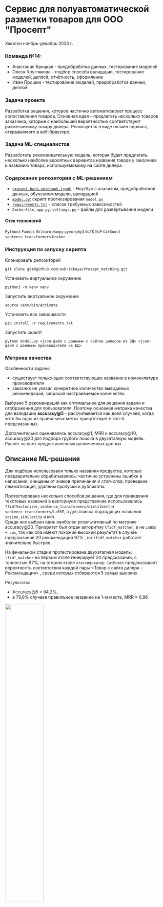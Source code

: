 # Сервис для полуавтоматической разметки товаров для ООО "Просепт"
Хакатон ноябрь-декабрь 2023 г.
### Команда №14:
- Анастасия Крицкая - предобработка данных, тестирование моделей
- Олеся Круглякова - подбор способа валидации, тестирование моделей, деплой, отчётность, оформление
- Иван Прошин - тестирование моделей, предобработка данных, деплой

### Задача проекта

Разработка решения, которое частично автоматизирует процесс сопоставления товаров. Основная идея - предлагать несколько товаров заказчика, которые с наибольшей вероятностью соответствуют размечаемому товару дилера.  Реализуется в виде онлайн сервиса, открываемого в веб-браузере.

### Задача ML-специалистов

Разработать рекомендательную модель, которая будет предлагать несколько наиболее вероятных вариантов названия товара у заказчика к названию товара, используемомому на сайте дилера. 

### Содержание репозитория с ML-решением
- [`prosept-hack-notebook.ipynb`](https://github.com/avkrickaya/Prosept_matching/blob/main/Notebook/prosept-hack-notebook.ipynb) - Ноутбук с анализом, предобработкой данных, обучением модели, валидацией 
-  [`model.py`](https://github.com/avkrickaya/Prosept_matching/blob/main/model.py): скрипт прогнозирования `model.py`
-  [`requirements.txt`](https://github.com/avkrickaya/Prosept_matching/blob/main/requirements.txt) - список требуемых зависимостей
-  `Dockerfile`, `app.py`, `settings.py` - файлы для развёртывания модели 



#### Стек технологий
`Python3` `Pandas` `Sklearn` `Numpy` `pymorphy3` `NLTK` `NLP` `CatBoost` `sentence_transformers` `Docker`



### Инструкция по запуску скрипта 

Клонировать репозиторий

```git clone git@github.com:avkrickaya/Prosept_matching.git```   

Установить виртуальное окружение

```python3 -m venv venv```

Запустить виртуальное окружение

```source venv/bin/activate```

Установить все зависимости

```pip install -r requirements.txt```

Запустить скрипт

```python model.py <json-файл с данными с сайтов дилеров из БД> <json-файл с данными производителя из БД>```


### Метрика качества
Особенности задачи:
- существует только одно соответствующее название в номенклатуре производителя
- заказчик не указал конкретное количество выводимых рекомендаций, запросил настраиваемое количество

Выбрано 5 рекомендаций как оптимальное для решения задачи и отображения для пользователя. Поэтому основная метрика качества для валидации  **accuracy@5** - рассчитывается как доля случаев, когда хотя бы одна из правильных меток присутствует в топ-5 предсказанных.  

Дополнительно оценивались accuracy@1, MRR и accuracy@10, accuracy@20 для подбора грубого поиска в двухэтапную модель. Расчёт  на всех предоставленных размеченных данных.


## Описание ML-решения 

Для подбора использовали только названия продуктов, которые предварительно обрабатывались: частично устранены ошибки в написании, очищены от знаков препинания и стоп-слов, проведена лемматизация, удалены пропуски и дубликаты.

Протестировано несколько способов решения, где для приведения текстовых названий в векторнуое представлние использовались
`TfidfVectorizer`, `sentence_transformers/distilbert` и `sentence_transformers/LaBSE`, а для поиска подходящих названий `cosine_similarity` и `KNN`.  
Среди них выбран один наиболее результативный по метрике accuracy@20. Приоритет был отдан алгоритму `tfidf_matcher`, а не `LaBSE + cos`, так как оба имеют похожий высокий результат в случае предсказаний 20 рекомендаций  97% , но `tfidf_matcher` работает значительно быстрее.  

На финальном стадии протестирована двухэтапная модель: 
`tfidf_matcher` на первом этапе генерирует 20 предсказаний, с точностью 97%, на втором этапе `классификатор CatBoost` предсказывает вероятность соответствия каждой пары <Товар с сайта дилера - Рекомендация> , среди которых отбираются 5 самых высоких.   



Результаты: 
-  Accuracy@5 = 94,2%, 
- в 79,8% случаев правильное название на 1-м месте, MRR = 0,86
<img src="https://github.com/avkrickaya/Prosept_matching/assets/139965241/fd9044a2-f278-4663-9780-6209d7ca2e00" width="50%" height="50%">




## Взаимодействие 
Взаимодействие с ML- модулем в приложении будет организовано по схеме  Batch deployment:    
Предсказания модели рассчитываются с  заданной периодичностью (или при внесении изменений в базу данных). Мы предполагаем, что запуск будет осуществляться  ежедневно ночью после окончания парсинга. Результат сохраняется в базу данных и предоставляется по запросу пользователя:

![image](https://github.com/avkrickaya/Prosept_matching/assets/139965241/b685a874-c26d-4ace-8187-65d8de78f89c)





 Часть | Действие
----------|----
Backend | Инициируется запуск ML-модуля по расписанию или  после окончания  парсинга|
ML + Backend | ML-модуль взаимодействует с бэкендом для получения данных таблиц marketing_product.csv и 'marketing_dealer.csv' из базы данных |
ML | ML-модуль проводит предобработку данных из таблиц и генерирует для каждой записи 5 рекомендованных названий продуктов, отправляет результаты в базу данных  |
Backend | Сгенерированные данные сохраняются в базе данных |
Frontend | Пользователь кликает на название продукта с целью сделать разметку, данные о рекомендациях приходят из базы данных|
